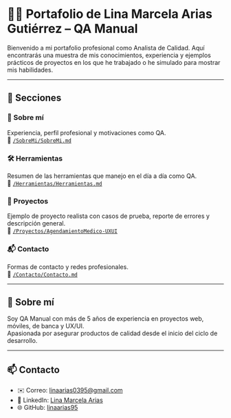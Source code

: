 # 👩‍💻 Portafolio de Lina Marcela Arias Gutiérrez – QA Manual

Bienvenido a mi portafolio profesional como Analista de Calidad. Aquí encontrarás una muestra de mis conocimientos, experiencia y ejemplos prácticos de proyectos en los que he trabajado o he simulado para mostrar mis habilidades.

---

## 🧩 Secciones

### 📘 Sobre mí
Experiencia, perfil profesional y motivaciones como QA.  
📂 [`/SobreMi/SobreMi.md`](./SobreMi/SobreMi.md)

### 🛠 Herramientas
Resumen de las herramientas que manejo en el día a día como QA.  
📂 [`/Herramientas/Herramientas.md`](./Herramientas/Herramientas.md)

### 🧪 Proyectos
Ejemplo de proyecto realista con casos de prueba, reporte de errores y descripción general.  
📂 [`/Proyectos/AgendamientoMedico-UXUI`](./Proyectos/AgendamientoMedico-UXUI)

### 📬 Contacto
Formas de contacto y redes profesionales.  
📂 [`/Contacto/Contacto.md`](./QAporfoli/QAPortafolio/Contacto/Contacto.md)

---

## 💬 Sobre mí
Soy QA Manual con más de 5 años de experiencia en proyectos web, móviles, de banca y UX/UI.  
Apasionada por asegurar productos de calidad desde el inicio del ciclo de desarrollo.

---

## 📫 Contacto

- ✉️ Correo: linaarias0395@gmail.com  
- 🔗 LinkedIn: [Lina Marcela Arias](https://www.linkedin.com/in/lina-marcela-arias-gutierrez/)  
- 🌐 GitHub: [linaarias95](https://github.com/linaarias95)

